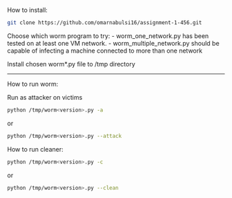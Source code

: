 How to install:

```bash
git clone https://github.com/omarnabulsi16/assignment-1-456.git
```
Choose which worm program to try: 
	- worm_one_network.py has been tested on at least one VM network.
	- worm_multiple_network.py should be capable of infecting a machine connected to more than one network

Install chosen worm*.py file to /tmp directory

-------------------------------------------------------------
How to run worm:

Run as attacker on victims
```bash
python /tmp/worm<version>.py -a
```

or

```bash
python /tmp/worm<version>.py --attack
```

How to run cleaner:

```bash
python /tmp/worm<version>.py -c
```

or

```bash
python /tmp/worm<version>.py --clean
```

